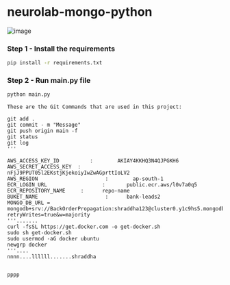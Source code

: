 # neurolab-mongo-python

![image](https://user-images.githubusercontent.com/57321948/196933065-4b16c235-f3b9-4391-9cfe-4affcec87c35.png)

### Step 1 - Install the requirements

```bash
pip install -r requirements.txt
```

### Step 2 - Run main.py file

```bash
python main.py
```

```
These are the Git Commands that are used in this project:

git add .
git commit - m "Message"
git push origin main -f
git status
git log
'''

AWS_ACCESS_KEY_ID          :        AKIAY4KKHQ3N4QJPGKH6
AWS_SECRET_ACCESS_KEY  :       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
AWS_REGION                      :        ap-south-1
ECR_LOGIN_URL                  :       public.ecr.aws/l0v7a0q5
ECR_REPOSITORY_NAME     :      repo-name
BUKET_NAME                      :      bank-leads2
MONGO_DB_URL =    mongodb+srv://BackOrderPropagation:shraddha123@cluster0.y1c9hs5.mongodb.net/?retryWrites=true&w=majority
'''.......
curl -fsSL https://get.docker.com -o get-docker.sh
sudo sh get-docker.sh
sudo usermod -aG docker ubuntu
newgrp docker
'''....
nnnn....llllll.......shraddha


pppp

